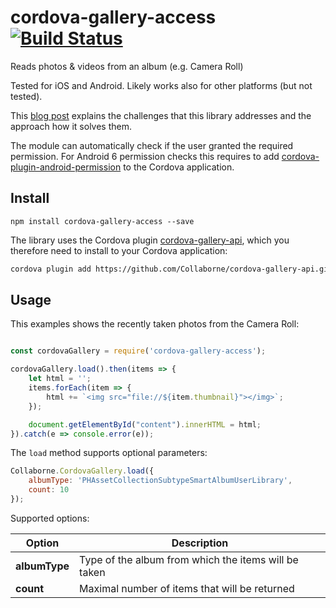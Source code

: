 # cordova-gallery-access [![Build Status](https://travis-ci.org/Collaborne/cordova-gallery-access.svg)](https://travis-ci.org/Collaborne/cordova-gallery-access)

Reads photos & videos from an album (e.g. Camera Roll)

Tested for iOS and Android. Likely works also for other platforms (but not tested).

This [blog post](https://medium.com/collaborne-engineering/my-cordova-nightmares-accessing-photos-from-the-phones-gallery-7528a0860555#.jq0oqswb8) explains the challenges that this library addresses and the approach how it solves them.

The module can automatically check if the user granted the required permission.
For Android 6 permission checks this requires to add [cordova-plugin-android-permission](https://github.com/NeoLSN/cordova-plugin-android-permission) to the Cordova application.


## Install

~~~~
npm install cordova-gallery-access --save
~~~~

The library uses the Cordova plugin [cordova-gallery-api](https://github.com/Collaborne/cordova-gallery-api.git),
which you therefore need to install to your Cordova application:

```bash
cordova plugin add https://github.com/Collaborne/cordova-gallery-api.git --save
```

## Usage

This examples shows the recently taken photos from the Camera Roll:

```javascript

const cordovaGallery = require('cordova-gallery-access');

cordovaGallery.load().then(items => {
    let html = '';
    items.forEach(item => {
        html += `<img src="file://${item.thumbnail}"></img>`;
    });

    document.getElementById("content").innerHTML = html;
}).catch(e => console.error(e));
```

The `load` method supports optional parameters:

```javascript
Collaborne.CordovaGallery.load({
    albumType: 'PHAssetCollectionSubtypeSmartAlbumUserLibrary',
    count: 10
});
```

Supported options:

| Option        | Description                                          |
| ------------- | ---------------------------------------------------- |
| **albumType** | Type of the album from which the items will be taken |
| **count**     | Maximal number of items that will be returned        |
